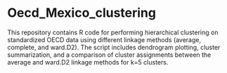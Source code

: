 # Oecd_Mexico_clustering
 This repository contains R code for performing hierarchical clustering on standardized OECD data using different linkage methods (average, complete, and ward.D2). The script includes dendrogram plotting, cluster summarization, and a comparison of cluster assignments between the average and ward.D2 linkage methods for k=5 clusters.
